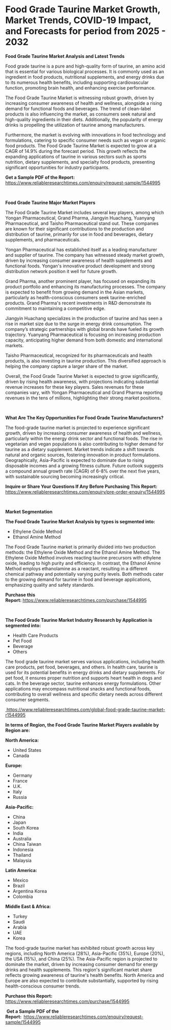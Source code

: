 <p><h1>Food Grade Taurine Market Growth, Market Trends, COVID-19 Impact, and Forecasts for period from 2025 - 2032</h1></p><p><strong>Food Grade Taurine Market Analysis and Latest Trends</strong></p>
<p><p>Food grade taurine is a pure and high-quality form of taurine, an amino acid that is essential for various biological processes. It is commonly used as an ingredient in food products, nutritional supplements, and energy drinks due to its numerous health benefits, including supporting cardiovascular function, promoting brain health, and enhancing exercise performance. </p><p>The Food Grade Taurine Market is witnessing robust growth, driven by increasing consumer awareness of health and wellness, alongside a rising demand for functional foods and beverages. The trend of clean-label products is also influencing the market, as consumers seek natural and high-quality ingredients in their diets. Additionally, the popularity of energy drinks is propelling the utilization of taurine among manufacturers.</p><p>Furthermore, the market is evolving with innovations in food technology and formulations, catering to specific consumer needs such as vegan or organic food products. The Food Grade Taurine Market is expected to grow at a CAGR of 14.9% during the forecast period. This growth reflects the expanding applications of taurine in various sectors such as sports nutrition, dietary supplements, and specialty food products, presenting significant opportunities for industry participants.</p></p>
<p><strong>Get a Sample PDF of the Report:&nbsp;</strong> <a href="https://www.reliableresearchtimes.com/enquiry/request-sample/1544995?utm_campaign=2186&utm_medium=2&utm_source=Github&utm_content=ia&utm_term=16042025&utm_id=food-grade-taurine">https://www.reliableresearchtimes.com/enquiry/request-sample/1544995</a></p>
<p>&nbsp;</p>
<p><strong>Food Grade Taurine Major Market Players</strong></p>
<p><p>The Food Grade Taurine Market includes several key players, among which Yongan Pharmaceutical, Grand Pharma, Jiangyin Huachang, Yuanyang Pharmaceutical, and Taisho Pharmaceutical stand out. These companies are known for their significant contributions to the production and distribution of taurine, primarily for use in food and beverages, dietary supplements, and pharmaceuticals.</p><p>Yongan Pharmaceutical has established itself as a leading manufacturer and supplier of taurine. The company has witnessed steady market growth, driven by increasing consumer awareness of health supplements and functional foods. Yongan's innovative product development and strong distribution network position it well for future growth. </p><p>Grand Pharma, another prominent player, has focused on expanding its product portfolio and enhancing its manufacturing processes. The company is expected to benefit from growing demand in the Asian markets, particularly as health-conscious consumers seek taurine-enriched products. Grand Pharma's recent investments in R&D demonstrate its commitment to maintaining a competitive edge.</p><p>Jiangyin Huachang specializes in the production of taurine and has seen a rise in market size due to the surge in energy drink consumption. The company’s strategic partnerships with global brands have fueled its growth trajectory. Yuanyang Pharmaceutical is focusing on increasing production capacity, anticipating higher demand from both domestic and international markets.</p><p>Taisho Pharmaceutical, recognized for its pharmaceuticals and health products, is also investing in taurine production. This diversified approach is helping the company capture a larger share of the market.</p><p>Overall, the Food Grade Taurine Market is expected to grow significantly, driven by rising health awareness, with projections indicating substantial revenue increases for these key players. Sales revenues for these companies vary, with Yongan Pharmaceutical and Grand Pharma reporting revenues in the tens of millions, highlighting their strong market positions.</p></p>
<p>&nbsp;</p>
<p><strong>What Are The Key Opportunities For Food Grade Taurine Manufacturers?</strong></p>
<p><p>The food-grade taurine market is projected to experience significant growth, driven by increasing consumer awareness of health and wellness, particularly within the energy drink sector and functional foods. The rise in vegetarian and vegan populations is also contributing to higher demand for taurine as a dietary supplement. Market trends indicate a shift towards natural and organic sources, fostering innovation in product formulations. Geographically, Asia-Pacific is expected to dominate due to rising disposable incomes and a growing fitness culture. Future outlook suggests a compound annual growth rate (CAGR) of 6-8% over the next five years, with sustainable sourcing becoming increasingly critical.</p></p>
<p><strong>Inquire or Share Your Questions If Any Before Purchasing This Report:</strong> <a href="https://www.reliableresearchtimes.com/enquiry/pre-order-enquiry/1544995?utm_campaign=2186&utm_medium=2&utm_source=Github&utm_content=ia&utm_term=16042025&utm_id=food-grade-taurine">https://www.reliableresearchtimes.com/enquiry/pre-order-enquiry/1544995</a></p>
<p>&nbsp;</p>
<p><strong>Market Segmentation</strong></p>
<p><strong>The Food Grade Taurine Market Analysis by types is segmented into:</strong></p>
<p><ul><li>Ethylene Oxide Method</li><li>Ethanol Amine Method</li></ul></p>
<p><p>The Food Grade Taurine market is primarily divided into two production methods: the Ethylene Oxide Method and the Ethanol Amine Method. The Ethylene Oxide Method involves reacting taurine precursors with ethylene oxide, leading to high purity and efficiency. In contrast, the Ethanol Amine Method employs ethanolamine as a reactant, resulting in a different chemical pathway and potentially varying purity levels. Both methods cater to the growing demand for taurine in food and beverage applications, emphasizing quality and safety standards.</p></p>
<p><strong>Purchase this Report:&nbsp;</strong><a href="https://www.reliableresearchtimes.com/purchase/1544995?utm_campaign=2186&utm_medium=2&utm_source=Github&utm_content=ia&utm_term=16042025&utm_id=food-grade-taurine">https://www.reliableresearchtimes.com/purchase/1544995</a></p>
<p>&nbsp;</p>
<p><strong>The Food Grade Taurine Market Industry Research by Application is segmented into:</strong></p>
<p><ul><li>Health Care Products</li><li>Pet Food</li><li>Beverage</li><li>Others</li></ul></p>
<p><p>The food grade taurine market serves various applications, including health care products, pet food, beverages, and others. In health care, taurine is used for its potential benefits in energy drinks and dietary supplements. For pet food, it ensures proper nutrition and supports heart health in dogs and cats. In the beverage sector, taurine enhances energy formulations. Other applications may encompass nutritional snacks and functional foods, contributing to overall wellness and specific dietary needs across different consumer segments.</p></p>
<p><a href="https://www.reliableresearchtimes.com/global-food-grade-taurine-market-r1544995?utm_campaign=2186&utm_medium=2&utm_source=Github&utm_content=ia&utm_term=16042025&utm_id=food-grade-taurine">&nbsp;https://www.reliableresearchtimes.com/global-food-grade-taurine-market-r1544995</a></p>
<p><strong>In terms of Region, the Food Grade Taurine Market Players available by Region are:</strong></p>
<p>
    <p> <strong> North America: </strong>
        <ul>
            <li>United States</li>
            <li>Canada</li>
        </ul>
        </p> 
    <p> <strong> Europe: </strong>
        <ul>
            <li>Germany</li>
            <li>France</li>
            <li>U.K.</li>
            <li>Italy</li>
            <li>Russia</li>
        </ul>
        </p> 
    <p> <strong> Asia-Pacific: </strong>
        <ul>
            <li>China</li>
            <li>Japan</li>
            <li>South Korea</li>
            <li>India</li>
            <li>Australia</li>
            <li>China Taiwan</li>
            <li>Indonesia</li>
            <li>Thailand</li>
            <li>Malaysia</li>
        </ul>
        </p> 
    <p> <strong> Latin America: </strong>
        <ul>
            <li>Mexico</li>
            <li>Brazil</li>
            <li>Argentina Korea</li>
            <li>Colombia</li>
        </ul>
        </p> 
    <p> <strong> Middle East & Africa: </strong>
        <ul>
            <li>Turkey</li>
            <li>Saudi</li>
            <li>Arabia</li>
            <li>UAE</li>
            <li>Korea</li>
        </ul>
    </p>
    </p>
<p><p>The food-grade taurine market has exhibited robust growth across key regions, including North America (28%), Asia-Pacific (35%), Europe (20%), the USA (15%), and China (25%). The Asia-Pacific region is projected to dominate the market, driven by increasing consumer demand for energy drinks and health supplements. This region's significant market share reflects growing awareness of taurine's health benefits. North America and Europe are also expected to contribute substantially, supported by rising health-conscious consumer trends.</p></p>
<p><strong>Purchase this Report: </strong><a href="https://www.reliableresearchtimes.com/purchase/1544995?utm_campaign=2186&utm_medium=2&utm_source=Github&utm_content=ia&utm_term=16042025&utm_id=food-grade-taurine">https://www.reliableresearchtimes.com/purchase/1544995</a></p>
<p>&nbsp;<strong>Get a Sample PDF of the Report:&nbsp;&nbsp;</strong><a href="https://www.reliableresearchtimes.com/enquiry/request-sample/1544995?utm_campaign=2186&utm_medium=2&utm_source=Github&utm_content=ia&utm_term=16042025&utm_id=food-grade-taurine">https://www.reliableresearchtimes.com/enquiry/request-sample/1544995</a></p>
<p><strong></strong></p>
<p><p></p><p></p><p></p></p>